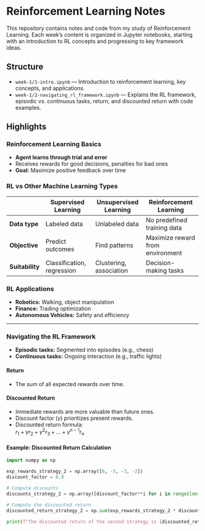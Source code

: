 # Reinforcement Learning Notes

This repository contains notes and code from my study of Reinforcement Learning. Each week’s content is organized in Jupyter notebooks, starting with an introduction to RL concepts and progressing to key framework ideas.

## Structure

- `week-1/1-intro.ipynb` — Introduction to reinforcement learning, key concepts, and applications.
- `week-1/2-navigating_rl_framework.ipynb` — Explains the RL framework, episodic vs. continuous tasks, return, and discounted return with code examples.

## Highlights

### Reinforcement Learning Basics

- **Agent learns through trial and error**
- Receives rewards for good decisions, penalties for bad ones
- **Goal:** Maximize positive feedback over time

### RL vs Other Machine Learning Types

|                | Supervised Learning | Unsupervised Learning | Reinforcement Learning         |
|----------------|--------------------|----------------------|-------------------------------|
| **Data type**  | Labeled data       | Unlabeled data       | No predefined training data   |
| **Objective**  | Predict outcomes   | Find patterns        | Maximize reward from environment |
| **Suitability**| Classification, regression | Clustering, association | Decision-making tasks      |

### RL Applications

- **Robotics:** Walking, object manipulation
- **Finance:** Trading optimization
- **Autonomous Vehicles:** Safety and efficiency

---

### Navigating the RL Framework

- **Episodic tasks:** Segmented into episodes (e.g., chess)
- **Continuous tasks:** Ongoing interaction (e.g., traffic lights)

#### Return

- The sum of all expected rewards over time.

#### Discounted Return

- Immediate rewards are more valuable than future ones.
- Discount factor ($\gamma$) prioritizes present rewards.
- Discounted return formula:  
  $r_1 + \gamma r_2 + \gamma^2 r_3 + ... + \gamma^{n-1} r_n$

#### Example: Discounted Return Calculation

```python
import numpy as np

exp_rewards_strategy_2 = np.array([6, -5, -3, -2])
discount_factor = 0.9

# Compute discounts
discounts_strategy_2 = np.array([discount_factor**i for i in range(len(exp_rewards_strategy_2))])

# Compute the discounted return
discounted_return_strategy_2 = np.sum(exp_rewards_strategy_2 * discounts_strategy_2)

print(f"The discounted return of the second strategy is {discounted_return_strategy_2}")
```